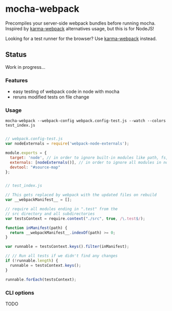 # mocha-webpack

Precompiles your server-side webpack bundles before running mocha.  Inspired by [karma-webpack] alternatives usage, but this is for NodeJS!

Looking for a test runner for the browser? Use [karma-webpack] instead.

## Status

Work in progress...


### Features
- easy testing of webpack code in node with mocha
- reruns modified tests on file change

### Usage
```
mocha-webpack --webpack-config webpack.config-test.js --watch --colors test_index.js
```

```js

// webpack.config-test.js
var nodeExternals = require('webpack-node-externals');

module.exports = {
  target: 'node', // in order to ignore built-in modules like path, fs, etc.
  externals: [nodeExternals()], // in order to ignore all modules in node_modules folder
  devtool: "#source-map"
};
```

```js

// test_index.js

// This gets replaced by webpack with the updated files on rebuild
var __webpackManifest__ = [];

// require all modules ending in ".test" from the
// src directory and all subdirectories
var testsContext = require.context("./src", true, /\.test$/);

function inManifest(path) {
  return __webpackManifest__.indexOf(path) >= 0;
}

var runnable = testsContext.keys().filter(inManifest);

// // Run all tests if we didn't find any changes
if (!runnable.length) {
  runnable = testsContext.keys();
}

runnable.forEach(testsContext);

```

### CLI options

TODO


##

[karma-webpack]: https://github.com/webpack/karma-webpack

